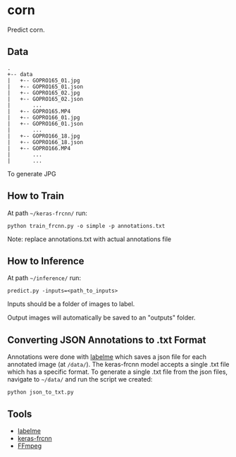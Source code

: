 # corn
Predict corn.

## Data

```
.
+-- data
|   +-- GOPRO165_01.jpg
|   +-- GOPRO165_01.json
|   +-- GOPRO165_02.jpg
|   +-- GOPRO165_02.json
|       ...
|   +-- GOPRO165.MP4
|   +-- GOPRO166_01.jpg
|   +-- GOPRO166_01.json
|       ...
|   +-- GOPRO166_18.jpg
|   +-- GOPRO166_18.json
|   +-- GOPRO166.MP4
|       ...
|       ...
```

To generate JPG

## How to Train

At path `~/keras-frcnn/` run:

`python train_frcnn.py -o simple -p annotations.txt`

Note: replace annotations.txt with actual annotations file

## How to Inference

At path `~/inference/` run:

`predict.py -inputs=<path_to_inputs>`

Inputs should be a folder of images to label.

Output images will automatically be saved to an "outputs" folder.

## Converting JSON Annotations to .txt Format

Annotations were done with [labelme](https://github.com/wkentaro/labelme) which saves a json file for each annotated image (at `/data/`). The keras-frcnn model accepts a single .txt file which has a specific format. To generate a single .txt file from the json files, navigate to `~/data/` and run the script we created:

`python json_to_txt.py`

## Tools

- [labelme](https://github.com/wkentaro/labelme)
- [keras-frcnn](https://github.com/kbardool/keras-frcnn)
- [FFmpeg](https://www.ffmpeg.org/)
